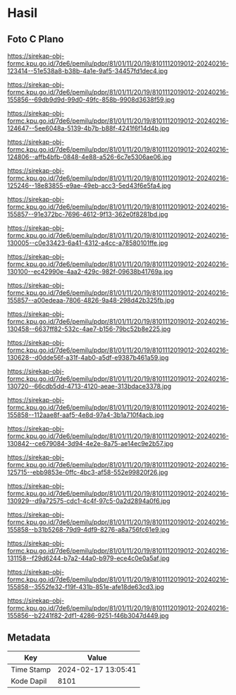 # Hasil

## Foto C Plano

https://sirekap-obj-formc.kpu.go.id/7de6/pemilu/pdpr/81/01/11/20/19/8101112019012-20240216-123414--51e538a8-b38b-4a1e-9af5-34457fd1dec4.jpg

https://sirekap-obj-formc.kpu.go.id/7de6/pemilu/pdpr/81/01/11/20/19/8101112019012-20240216-155856--69db9d9d-99d0-49fc-858b-9908d3638f59.jpg

https://sirekap-obj-formc.kpu.go.id/7de6/pemilu/pdpr/81/01/11/20/19/8101112019012-20240216-124647--5ee6048a-5139-4b7b-b88f-4241f6f14d4b.jpg

https://sirekap-obj-formc.kpu.go.id/7de6/pemilu/pdpr/81/01/11/20/19/8101112019012-20240216-124806--affb4bfb-0848-4e88-a526-6c7e5306ae06.jpg

https://sirekap-obj-formc.kpu.go.id/7de6/pemilu/pdpr/81/01/11/20/19/8101112019012-20240216-125246--18e83855-e9ae-49eb-acc3-5ed43f6e5fa4.jpg

https://sirekap-obj-formc.kpu.go.id/7de6/pemilu/pdpr/81/01/11/20/19/8101112019012-20240216-155857--91e372bc-7696-4612-9f13-362e0f8281bd.jpg

https://sirekap-obj-formc.kpu.go.id/7de6/pemilu/pdpr/81/01/11/20/19/8101112019012-20240216-130005--c0e33423-6a41-4312-a4cc-a78580101ffe.jpg

https://sirekap-obj-formc.kpu.go.id/7de6/pemilu/pdpr/81/01/11/20/19/8101112019012-20240216-130100--ec42990e-4aa2-429c-982f-09638b41769a.jpg

https://sirekap-obj-formc.kpu.go.id/7de6/pemilu/pdpr/81/01/11/20/19/8101112019012-20240216-155857--a00edeaa-7806-4826-9a48-298d42b325fb.jpg

https://sirekap-obj-formc.kpu.go.id/7de6/pemilu/pdpr/81/01/11/20/19/8101112019012-20240216-130458--6637ff82-532c-4ae7-b156-79bc52b8e225.jpg

https://sirekap-obj-formc.kpu.go.id/7de6/pemilu/pdpr/81/01/11/20/19/8101112019012-20240216-130628--d0dde56f-a31f-4ab0-a5df-e9387b461a59.jpg

https://sirekap-obj-formc.kpu.go.id/7de6/pemilu/pdpr/81/01/11/20/19/8101112019012-20240216-130720--66cdb5dd-4713-4120-aeae-313bdace3378.jpg

https://sirekap-obj-formc.kpu.go.id/7de6/pemilu/pdpr/81/01/11/20/19/8101112019012-20240216-155858--112aae8f-aaf5-4e8d-97a4-3b1a710f4acb.jpg

https://sirekap-obj-formc.kpu.go.id/7de6/pemilu/pdpr/81/01/11/20/19/8101112019012-20240216-130842--ce679084-3d94-4e2e-8a75-ae14ec9e2b57.jpg

https://sirekap-obj-formc.kpu.go.id/7de6/pemilu/pdpr/81/01/11/20/19/8101112019012-20240216-125715--ebb9853e-0ffc-4bc3-af58-552e99820f26.jpg

https://sirekap-obj-formc.kpu.go.id/7de6/pemilu/pdpr/81/01/11/20/19/8101112019012-20240216-130929--d9a72575-cdc1-4c4f-97c5-0a2d2894a0f6.jpg

https://sirekap-obj-formc.kpu.go.id/7de6/pemilu/pdpr/81/01/11/20/19/8101112019012-20240216-155858--b31b5268-79d9-4df9-8276-a8a756fc61e9.jpg

https://sirekap-obj-formc.kpu.go.id/7de6/pemilu/pdpr/81/01/11/20/19/8101112019012-20240216-131158--f29d6244-b7a2-44a0-b979-ece4c0e0a5af.jpg

https://sirekap-obj-formc.kpu.go.id/7de6/pemilu/pdpr/81/01/11/20/19/8101112019012-20240216-155858--3552fe32-f19f-431b-851e-afe18de63cd3.jpg

https://sirekap-obj-formc.kpu.go.id/7de6/pemilu/pdpr/81/01/11/20/19/8101112019012-20240216-155856--b2241f82-2df1-4286-9251-f46b3047d449.jpg


## Metadata

| Key        | Value               |
| ---------- | ------------------- |
| Time Stamp | 2024-02-17 13:05:41 |
| Kode Dapil | 8101                |




